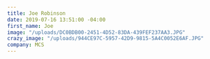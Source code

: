 ```yaml
---
title: Joe Robinson
date: 2019-07-16 13:51:00 -04:00
first_name: Joe
image: "/uploads/DC0BDB00-2451-4D52-83DA-439FEF237AA3.JPG"
crazy_image: "/uploads/944CE97C-5957-42D9-9815-5A4C0052E6AF.JPG"
company: MCS
---
```


